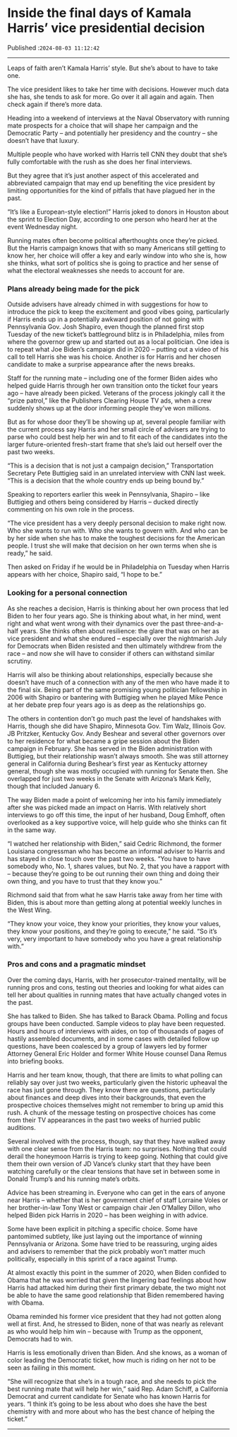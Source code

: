 # Inside the final days of Kamala Harris’ vice presidential decision

Published :`2024-08-03 11:12:42`

---

Leaps of faith aren’t Kamala Harris’ style. But she’s about to have to take one.

The vice president likes to take her time with decisions. However much data she has, she tends to ask for more. Go over it all again and again. Then check again if there’s more data.

Heading into a weekend of interviews at the Naval Observatory with running mate prospects for a choice that will shape her campaign and the Democratic Party – and potentially her presidency and the country – she doesn’t have that luxury.

Multiple people who have worked with Harris tell CNN they doubt that she’s fully comfortable with the rush as she does her final interviews.

But they agree that it’s just another aspect of this accelerated and abbreviated campaign that may end up benefiting the vice president by limiting opportunities for the kind of pitfalls that have plagued her in the past.

“It’s like a European-style election!” Harris joked to donors in Houston about the sprint to Election Day, according to one person who heard her at the event Wednesday night.

Running mates often become political afterthoughts once they’re picked. But the Harris campaign knows that with so many Americans still getting to know her, her choice will offer a key and early window into who she is, how she thinks, what sort of politics she is going to practice and her sense of what the electoral weaknesses she needs to account for are.

### Plans already being made for the pick

Outside advisers have already chimed in with suggestions for how to introduce the pick to keep the excitement and good vibes going, particularly if Harris ends up in a potentially awkward position of not going with Pennsylvania Gov. Josh Shapiro, even though the planned first stop Tuesday of the new ticket’s battleground blitz is in Philadelphia, miles from where the governor grew up and started out as a local politician. One idea is to repeat what Joe Biden’s campaign did in 2020 – putting out a video of his call to tell Harris she was his choice. Another is for Harris and her chosen candidate to make a surprise appearance after the news breaks.

Staff for the running mate – including one of the former Biden aides who helped guide Harris through her own transition onto the ticket four years ago – have already been picked. Veterans of the process jokingly call it the “prize patrol,” like the Publishers Clearing House TV ads, when a crew suddenly shows up at the door informing people they’ve won millions.

But as for whose door they’ll be showing up at, several people familiar with the current process say Harris and her small circle of advisers are trying to parse who could best help her win and to fit each of the candidates into the larger future-oriented fresh-start frame that she’s laid out herself over the past two weeks.

“This is a decision that is not just a campaign decision,” Transportation Secretary Pete Buttigieg said in an unrelated interview with CNN last week. “This is a decision that the whole country ends up being bound by.”

Speaking to reporters earlier this week in Pennsylvania, Shapiro – like Buttigieg and others being considered by Harris – ducked directly commenting on his own role in the process.

“The vice president has a very deeply personal decision to make right now. Who she wants to run with. Who she wants to govern with. And who can be by her side when she has to make the toughest decisions for the American people. I trust she will make that decision on her own terms when she is ready,” he said.

Then asked on Friday if he would be in Philadelphia on Tuesday when Harris appears with her choice, Shapiro said, “I hope to be.”

### Looking for a personal connection

As she reaches a decision, Harris is thinking about her own process that led Biden to her four years ago. She is thinking about what, in her mind, went right and what went wrong with their dynamics over the past three-and-a-half years. She thinks often about resilience: the glare that was on her as vice president and what she endured – especially over the nightmarish July for Democrats when Biden resisted and then ultimately withdrew from the race – and now she will have to consider if others can withstand similar scrutiny.

Harris will also be thinking about relationships, especially because she doesn’t have much of a connection with any of the men who have made it to the final six. Being part of the same promising young politician fellowship in 2006 with Shapiro or bantering with Buttigieg when he played Mike Pence at her debate prep four years ago is as deep as the relationships go.

The others in contention don’t go much past the level of handshakes with Harris, though she did have Shapiro, Minnesota Gov. Tim Walz, Illinois Gov. JB Pritzker, Kentucky Gov. Andy Beshear and several other governors over to her residence for what became a gripe session about the Biden campaign in February. She has served in the Biden administration with Buttigieg, but their relationship wasn’t always smooth. She was still attorney general in California during Beshear’s first year as Kentucky attorney general, though she was mostly occupied with running for Senate then. She overlapped for just two weeks in the Senate with Arizona’s Mark Kelly, though that included January 6.

The way Biden made a point of welcoming her into his family immediately after she was picked made an impact on Harris. With relatively short interviews to go off this time, the input of her husband, Doug Emhoff, often overlooked as a key supportive voice, will help guide who she thinks can fit in the same way.

“I watched her relationship with Biden,” said Cedric Richmond, the former Louisiana congressman who has become an informal adviser to Harris and has stayed in close touch over the past two weeks. “You have to have somebody who, No. 1, shares values, but No. 2, that you have a rapport with – because they’re going to be out running their own thing and doing their own thing, and you have to trust that they know you.”

Richmond said that from what he saw Harris take away from her time with Biden, this is about more than getting along at potential weekly lunches in the West Wing.

“They know your voice, they know your priorities, they know your values, they know your positions, and they’re going to execute,” he said. “So it’s very, very important to have somebody who you have a great relationship with.”

### Pros and cons and a pragmatic mindset

Over the coming days, Harris, with her prosecutor-trained mentality, will be running pros and cons, testing out theories and looking for what aides can tell her about qualities in running mates that have actually changed votes in the past.

She has talked to Biden. She has talked to Barack Obama. Polling and focus groups have been conducted. Sample videos to play have been requested. Hours and hours of interviews with aides, on top of thousands of pages of hastily assembled documents, and in some cases with detailed follow up questions, have been coalesced by a group of lawyers led by former Attorney General Eric Holder and former White House counsel Dana Remus into briefing books.

Harris and her team know, though, that there are limits to what polling can reliably say over just two weeks, particularly given the historic upheaval the race has just gone through. They know there are questions, particularly about finances and deep dives into their backgrounds, that even the prospective choices themselves might not remember to bring up amid this rush. A chunk of the message testing on prospective choices has come from their TV appearances in the past two weeks of hurried public auditions.

Several involved with the process, though, say that they have walked away with one clear sense from the Harris team: no surprises. Nothing that could derail the honeymoon Harris is trying to keep going. Nothing that could give them their own version of JD Vance’s clunky start that they have been watching carefully or the clear tensions that have set in between some in Donald Trump’s and his running mate’s orbits.

Advice has been streaming in. Everyone who can get in the ears of anyone near Harris – whether that is her government chief of staff Lorraine Voles or her brother-in-law Tony West or campaign chair Jen O’Malley Dillon, who helped Biden pick Harris in 2020 – has been weighing in with advice.

Some have been explicit in pitching a specific choice. Some have pantomimed subtlety, like just laying out the importance of winning Pennsylvania or Arizona. Some have tried to be reassuring, urging aides and advisers to remember that the pick probably won’t matter much politically, especially in this sprint of a race against Trump.

At almost exactly this point in the summer of 2020, when Biden confided to Obama that he was worried that given the lingering bad feelings about how Harris had attacked him during their first primary debate, the two might not be able to have the same good relationship that Biden remembered having with Obama.

Obama reminded his former vice president that they had not gotten along well at first. And, he stressed to Biden, none of that was nearly as relevant as who would help him win – because with Trump as the opponent, Democrats had to win.

Harris is less emotionally driven than Biden. And she knows, as a woman of color leading the Democratic ticket, how much is riding on her not to be seen as failing in this moment.

“She will recognize that she’s in a tough race, and she needs to pick the best running mate that will help her win,” said Rep. Adam Schiff, a California Democrat and current candidate for Senate who has known Harris for years. “I think it’s going to be less about who does she have the best chemistry with and more about who has the best chance of helping the ticket.”

---

